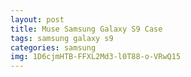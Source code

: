 ```yaml
---
layout: post
title: Muse Samsung Galaxy S9 Case
tags: samsung galaxy s9
categories: samsung
img: 1D6cjmHTB-FFXL2Md3-l0T88-o-VRwQ15
---
```

